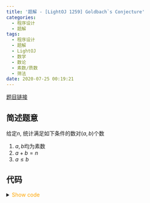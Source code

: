 ```yaml
---
title: '题解 - [LightOJ 1259] Goldbach`s Conjecture'
categories:
  - 程序设计
  - 题解
tags:
  - 程序设计
  - 题解
  - LightOJ
  - 数学
  - 数论
  - 素数/质数
  - 筛法
date: 2020-07-25 00:19:21
---
```

[题目链接](http://lightoj.com/volume_showproblem.php?problem=1259)

<!-- more -->

## 简述题意

给定$n$, 统计满足如下条件的数对$(a,b)$个数

1. $a,b$均为素数
1. $a+b=n$
1. $a\leqslant b$

## 代码

<details>
<summary><font color='orange'>Show code</font></summary>

```cpp
/*
 * @Author: Tifa
 * @LastEditTime: 2020-07-25 00:19:21
 * @Description: LightOJ 1259
 */

#include <cstdio>
const int N = 1e7 + 5, M = 1e6 + 5;
int  pri[M], cnt_pri;
bool vis[N];
int main() {
  // Euler筛
  for (int i = 2; i < N; ++i) {
    if (!vis[i])
      pri[++cnt_pri] = i;
    for (int j = 1; j <= cnt_pri && pri[j] * i < N; ++j) {
      vis[pri[j] * i] = 1;
      if (!(i % pri[j]))
        break;
    }
  }

  int kase;
  scanf("%d", &kase);
  for (int cnt = 1, n, sum; cnt <= kase; ++cnt) {
    sum = 0;
    scanf("%d", &n);
    for (int i = 1; pri[i] <= n / 2; ++i) sum += !vis[n - pri[i]];
    printf("Case %d: %d\n", cnt, sum);
  }
  return 0;
}
```

</details>

